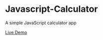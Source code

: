 # Javascript-Calculator
A simple JavaScript calculator app

[Live Demo](https://maximgk97.github.io/Javascript-Calculator/)

